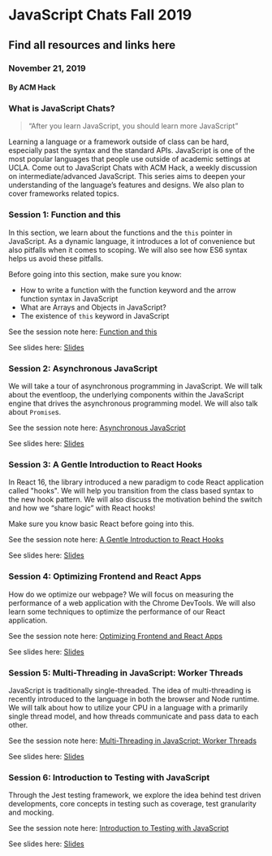 # JavaScript Chats Fall 2019

## Find all resources and links here

### November 21, 2019

#### By ACM Hack

### What is JavaScript Chats?

> “After you learn JavaScript, you should learn more JavaScript”

Learning a language or a framework outside of class can be hard, especially past the syntax and the standard APIs. JavaScript is one of the most popular languages that people use outside of academic settings at UCLA. Come out to JavaScript Chats with ACM Hack, a weekly discussion on intermediate/advanced JavaScript. This series aims to deepen your understanding of the language’s features and designs. We also plan to cover frameworks related topics.

### Session 1: Function and this

In this section, we learn about the functions and the 
`this` pointer in JavaScript. As a dynamic language, it 
introduces a lot of convenience but also pitfalls when 
it comes to scoping. We will also see how ES6 syntax 
helps us avoid these pitfalls.

Before going into this section, make sure you know:
- How to write a function with the function keyword and the arrow function syntax in JavaScript
- What are Arrays and Objects in JavaScript?
- The existence of `this` keyword in JavaScript

See the session note here: [Function and this](/posts/fall2019/js-chat-1/)

See slides here: [Slides](https://docs.google.com/presentation/d/1-llkdwZlLSWKxjjP11phMlC30Mx5kTDrtKYR0uBjt-k/edit?usp=sharing)

### Session 2: Asynchronous JavaScript

We will take a tour of asynchronous programming in JavaScript. We will talk
about the eventloop, the underlying components within the JavaScript engine
that drives the asynchronous programming model. We will also talk about
`Promise`s.

See the session note here: [Asynchronous JavaScript](/posts/fall2019/js-chats-2/)

See slides here: [Slides](https://docs.google.com/presentation/d/1ET2v0aBEw5TtEPn5NW_yXOg1UCgMscW5aLorB0uAfvQ/edit?usp=sharing)

### Session 3: A Gentle Introduction to React Hooks

In React 16, the library introduced a new paradigm to code React application
called "hooks". We will help you transition from the class based syntax to
the new hook pattern. We will also discuss the motivation behind the switch
and how we “share logic” with React hooks!

Make sure you know basic React before going into this.

See the session note here: [A Gentle Introduction to React Hooks](/posts/fall2019/js-chats-3/)

See slides here: [Slides](https://docs.google.com/presentation/d/1O8JpDK2tegV-JhbN0kF1Tia6aAAmUgvYsLHdgD97IuQ/edit?usp=sharing)

### Session 4: Optimizing Frontend and React Apps

How do we optimize our webpage? We will focus on measuring the performance of a web application with the Chrome DevTools. We will also learn some techniques to optimize the performance of our React application.

See the session note here: [Optimizing Frontend and React Apps](/posts/fall2019/js-chats-4/)

See slides here: [Slides](https://docs.google.com/presentation/d/11g4LMdzt4hCiAITzBLxYi2YRtLQBby4Ly6mXmpTv3Ls/edit?usp=sharing)

### Session 5: Multi-Threading in JavaScript: Worker Threads 

JavaScript is traditionally single-threaded. The idea of multi-threading is
recently introduced to the language in both the browser and Node runtime. We
will talk about how to utilize your CPU in a language with a primarily single
thread model, and how threads communicate and pass data to each other.

See the session note here: [Multi-Threading in JavaScript: Worker Threads](/posts/fall2019/js-chats-5/)

See slides here: [Slides](https://docs.google.com/presentation/d/1IZINHxXqvG0eA2GX42tAZfipijViynVcpAt1IzAeakw/edit?usp=sharing)

### Session 6: Introduction to Testing with JavaScript

Through the Jest testing framework, we explore the idea behind test driven developments, core concepts in testing such as coverage, test granularity and mocking.

See the session note here: [Introduction to Testing with JavaScript
](/posts/fall2019/js-chats-6/)

See slides here: [Slides](https://docs.google.com/presentation/d/1WBkYDYv-DfGCrF2uunmekK507_pSen-mkcZigCBud1Y/edit?usp=sharing)
